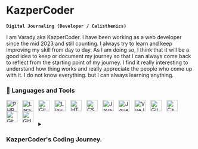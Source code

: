 # KazperCoder

**`Digital Journaling (Developer / Calisthenics)`**

I am Varady aka KazperCoder. I have been working as a web developer since the mid 2023 and still counting. I always try to learn and keep improving my skill from day to day. As I am doing so, I think that it will be a good idea to keep or document my journey so that I can always come back to reflect from the starting point of my journey. I find it really interesting to understand how thing works and really appreciate the people who come up with it. I do not know everything. but I can always learning anything.


### 🧰 Languages and Tools

<img align="left" alt="PHP" width="30px" style="padding-right:10px;" src="https://cdn.jsdelivr.net/gh/devicons/devicon/icons/php/php-original.svg"/>
<img align="left" alt="Laravel" width="30px" style="padding-right:10px;" src="https://cdn.jsdelivr.net/gh/devicons/devicon/icons/laravel/laravel-original.svg" />
<img align="left" alt="Git" width="30px" style="padding-right:10px;" src="https://cdn.jsdelivr.net/gh/devicons/devicon/icons/git/git-original.svg" />
<img align="left" alt="Linux" width="30px" style="padding-right:10px;" src="https://cdn.jsdelivr.net/gh/devicons/devicon/icons/linux/linux-original.svg" />
<img align="left" alt="HTML" width="30px" style="padding-right:10px;" src="https://cdn.jsdelivr.net/gh/devicons/devicon/icons/html5/html5-plain.svg" />
<img align="left" alt="CSS" width="30px" style="padding-right:10px;" src="https://cdn.jsdelivr.net/gh/devicons/devicon/icons/css3/css3-plain.svg" />
<img align="left" alt="JavaScript" width="30px" style="padding-right:10px;" src="https://cdn.jsdelivr.net/gh/devicons/devicon/icons/javascript/javascript-plain.svg" />
<img align="left" alt="Jquery" width="30px" style="padding-right:10px;" src="https://cdn.jsdelivr.net/gh/devicons/devicon/icons/jquery/jquery-original.svg" />
<img align="left" alt="VueJs" width="30px" style="padding-right:10px;" src="https://cdn.jsdelivr.net/gh/devicons/devicon/icons/vuejs/vuejs-original.svg" />
<img align="left" alt="Git" width="30px" style="padding-right:10px;" src="https://cdn.jsdelivr.net/gh/devicons/devicon/icons/git/git-original.svg" />
<img align="left" alt="C++" width="30px" style="padding-right:10px;" src="https://cdn.jsdelivr.net/gh/devicons/devicon/icons/cplusplus/cplusplus-line.svg" />
<img align="left" alt="GitHub" width="30px" style="padding-right:10px;" src="https://cdn.jsdelivr.net/gh/devicons/devicon/icons/github/github-original.svg" />
<img align="left" alt="Gitlab" width="30px" style="padding-right:10px;" src="https://cdn.jsdelivr.net/gh/devicons/devicon/icons/gitlab/gitlab-original.svg" />
<br />

#

<details>
    <summary><h3> KazperCoder's Coding Journey. </h3></summary>
    I started of as a computer science student who had no idea of what is waiting for me in the future all I know was that it had something to do with computer and I like working with computer. The environment I grew up with did not give me enough exposure to what we knew as computer programming. I finished high school with the least amount of knowledge in computer programming. However, I didn't give up and still keep going until my 3rd year in university that I pick the field I like which to become software engineer. From there, I started to learn the language of the web which were HTML, CSS and Javascript. I started to apply for a web design internship at a company with this minimum knowledge I had. Luckily I got into a startup software company specialize in building solution for Human Resource managment and Cusomter Relationship management(CRM). Yet with different position. I keep learning until the mid of 2023 that I finally able to working an IT department of the same company. Things started to make more sense, since I was able to put my learning into practice by solving a real business problem what people were dealing with. My ability to understand the existing codebase has improved so much. I tried so hard that my performance and skill improved to the point that I am able to become a core member of the team handling in maintain and extend the existing feature to make it even more useful. I work in client-side which required me to use Laravel blade with Vuejs and jquery to handle the client's interaction that need an API integration. I also work in the backend side using Laravel and building an API the application. Even now I still think that I have a very long way to go and a lot of things to explore but this time I am going to doucment my journey. I also hope to be able to build a connection with the amazing people out there and learn from them.
</details>